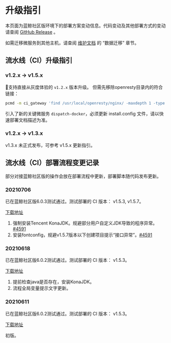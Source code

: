 # 升级指引
本页面为蓝鲸社区版环境下的部署方案变动信息。代码变动及其他部署方式的变动请查阅 [GitHub Release](https://github.com/Tencent/bk-ci/releases) 。

如需迁移微服务到其他主机，请查阅 [维护文档](Maintenance.md) 的 “数据迁移” 章节。

## 流水线（CI）升级指引
### v1.2.x -> v1.5.x
支持直接从灰度体验的 `v1.2.x` 版本升级。
但需先移除openresty目录内的符合链接：
```bash
pcmd -m ci_gateway 'find /usr/local/openresty/nginx/ -maxdepth 1 -type l -delete'
```

引入了新的关键微服务 `dispatch-docker`，必须更新 install.config 文件，请以快速部署文档描述为准。

### v1.2.x -> v1.3.x
v1.3.x 未正式发布，可参考 v1.5.x 更新指引。

## 流水线（CI）部署流程变更记录
部分对接蓝鲸社区版的操作会放在部署流程中更新，部署脚本随代码发布更新。

### 20210706
已在蓝鲸社区版6.0.3测试通过。测试部署的 CI 版本： v1.5.3, v1.5.7。

[下载地址](https://bkopen-1252002024.file.myqcloud.com/bkci/bk-ci-deploy-20210706.dat)
1. 强制安装Tencent KonaJDK。规避部分用户自定义JDK导致的程序异常。[#4591](https://github.com/Tencent/bk-ci/issues/4591)
2. 安装fontconfig，规避v1.5.7版本以下创建项目提示“接口异常”。[#4591](https://github.com/Tencent/bk-ci/issues/4591)

### 20210618
已在蓝鲸社区版6.0.2测试通过。测试部署的 CI 版本： v1.5.3。

[下载地址](https://bkopen-1252002024.file.myqcloud.com/bkci/bk-ci-deploy-20210618.dat)
1. 提前检查java是否存在，安装KonaJDK。
2. 流程全局变量提示文字更新。

### 20210611
已在蓝鲸社区版6.0.2测试通过。测试部署的 CI 版本： v1.5.3。

[下载地址](https://bkopen-1252002024.file.myqcloud.com/bkci/bk-ci-deploy-20210611.dat)

初版。
